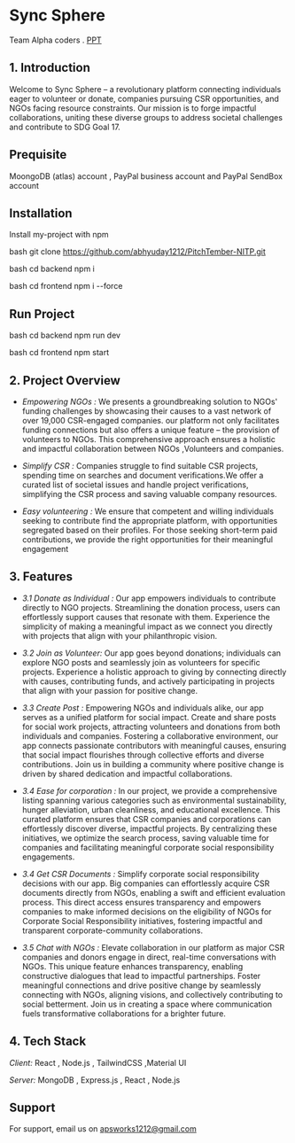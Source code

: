 # Sync Sphere
Team Alpha coders .
[PPT](https://docs.google.com/presentation/d/1JhpZvwCMAZx6U0Q2KRqERU-o5V2fHWss/edit#slide=id.p1)

## 1. Introduction

Welcome to Sync Sphere – a revolutionary platform connecting individuals eager to volunteer or donate, companies pursuing CSR opportunities, and NGOs facing resource constraints. Our mission is to forge impactful collaborations, uniting these diverse groups to address societal challenges and contribute to SDG Goal 17.

## Prequisite
MoongoDB (atlas) account ,
PayPal business account and
PayPal SendBox account

## Installation

Install my-project with npm

bash
 git clone https://github.com/abhyuday1212/PitchTember-NITP.git

bash
 cd backend
 npm i

bash
 cd frontend
npm i --force


## Run Project
bash
cd backend
npm run dev

bash
cd frontend
npm start


    
##  2. Project Overview
- *Empowering NGOs :* We presents a groundbreaking solution to NGOs' funding challenges by showcasing their causes to a vast network of over 19,000 CSR-engaged companies. our platform not only facilitates funding connections but also offers a unique feature – the provision of volunteers to NGOs. This comprehensive approach ensures a holistic and impactful collaboration between NGOs ,Volunteers and companies.

- *Simplify CSR :* Companies struggle to find suitable CSR projects, spending time on searches and document verifications.We offer a curated list of societal issues and handle project verifications, simplifying the CSR process and saving valuable company resources.

- *Easy volunteering :* We ensure that competent and willing individuals seeking to contribute find the appropriate platform, with opportunities segregated based on their profiles. For those seeking short-term paid contributions, we provide the right opportunities for their meaningful engagement

## 3. Features
 - *3.1 Donate as Individual :*
 Our app empowers individuals to contribute directly to NGO projects. Streamlining the donation process, users can effortlessly support causes that resonate with them. Experience the simplicity of making a meaningful impact as we connect you directly with projects that align with your philanthropic vision.
 - *3.2 Join as Volunteer:*
 Our app goes beyond donations; individuals can explore NGO posts and seamlessly join as volunteers for specific projects. Experience a holistic approach to giving by connecting directly with causes, contributing funds, and actively participating in projects that align with your passion for positive change.
  
 - *3.3 Create Post :*
 Empowering NGOs and individuals alike, our app serves as a unified platform for social impact. Create and share posts for social work projects, attracting volunteers and donations from both individuals and companies. Fostering a collaborative environment, our app connects passionate contributors with meaningful causes, ensuring that social impact flourishes through collective efforts and diverse contributions. Join us in building a community where positive change is driven by shared dedication and impactful collaborations.

- *3.4 Ease for corporation :*
  In our project, we provide a comprehensive listing spanning various categories such as environmental sustainability, hunger alleviation, urban cleanliness, and educational excellence. This curated platform ensures that CSR companies and corporations can effortlessly discover diverse, impactful projects. By centralizing these initiatives, we optimize the search process, saving valuable time for companies and facilitating meaningful corporate social responsibility engagements.
  
- *3.4 Get CSR Documents :*
Simplify corporate social responsibility decisions with our app. Big companies can effortlessly acquire CSR documents directly from NGOs, enabling a swift and efficient evaluation process. This direct access ensures transparency and empowers companies to make informed decisions on the eligibility of NGOs for Corporate Social Responsibility initiatives, fostering impactful and transparent corporate-community collaborations. 

- *3.5 Chat with NGOs :*
Elevate collaboration in our platform as major CSR companies and donors engage in direct, real-time conversations with NGOs. This unique feature enhances transparency, enabling constructive dialogues that lead to impactful partnerships. Foster meaningful connections and drive positive change by seamlessly connecting with NGOs, aligning visions, and collectively contributing to social betterment. Join us in creating a space where communication fuels transformative collaborations for a brighter future.
## 4. Tech Stack

*Client:* React , Node.js , TailwindCSS ,Material UI  

*Server:* MongoDB  , Express.js , React , Node.js   


## Support

For support, email us on apsworks1212@gmail.com